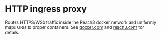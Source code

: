 HTTP ingress proxy
==================

Routes HTTPS/WSS traffic inside the Reach3 docker network and uniformly maps URIs to proper containers. See [docker.conf](conf/docker.conf) and [reach3.conf](conf/reach3.conf) for details.
